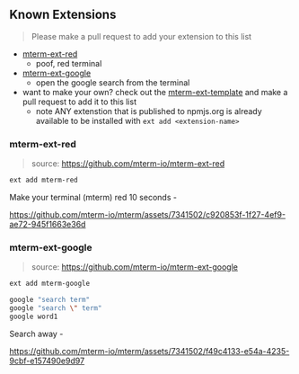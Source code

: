 ## Known Extensions

> Please make a pull request to add your extension to this list

- [mterm-ext-red](#mterm-ext-red)
  - poof, red terminal
- [mterm-ext-google](#mterm-ext-google)
  - open the google search from the terminal
- want to make your own? check out the [mterm-ext-template](#todo) and make a pull request to add it to this list
  - note ANY extenstion that is published to npmjs.org is already available to be installed with `ext add <extension-name>`

### mterm-ext-red

> source: https://github.com/mterm-io/mterm-ext-red
```bash
ext add mterm-red
```
Make your terminal (mterm) red 10 seconds -

https://github.com/mterm-io/mterm/assets/7341502/c920853f-1f27-4ef9-ae72-945f1663e36d

### mterm-ext-google

> source: https://github.com/mterm-io/mterm-ext-google
```bash
ext add mterm-google
```

```bash
google "search term"
google "search \" term"
google word1
```

Search away -

https://github.com/mterm-io/mterm/assets/7341502/f49c4133-e54a-4235-9cbf-e157490e9d97

